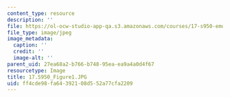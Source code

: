 ```yaml
---
content_type: resource
description: ''
file: https://ol-ocw-studio-app-qa.s3.amazonaws.com/courses/17-s950-emotions-and-politics-fall-2018/ff4cde98fa64392108d552a77cfa2209_17.S950_Figure1.JPG
file_type: image/jpeg
image_metadata:
  caption: ''
  credit: ''
  image-alt: ''
parent_uid: 27ea68a2-b766-b748-95ea-ea9a4a0d4f67
resourcetype: Image
title: 17.S950_Figure1.JPG
uid: ff4cde98-fa64-3921-08d5-52a77cfa2209
---
```

